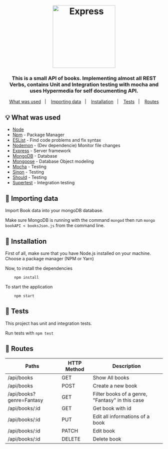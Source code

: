 
<h1 align="center">
  <img alt="Express" title="Express" src="https://expressjs.com/images/express-facebook-share.png" width="200px" />
</h1>
<h3 align="center">
  This is a small API of books. Implementing almost all REST Verbs, contains Unit and Integration testing with mocha and uses Hypermedia for self documenting API.
</h3>

<p align="center">
  <a href="#bulb-what-was-used">What was used</a>&nbsp;&nbsp;&nbsp;|&nbsp;&nbsp;&nbsp;
  <a href="#blue_book-importing-data">Importing data</a>&nbsp;&nbsp;&nbsp;|&nbsp;&nbsp;&nbsp;
  <a href="#checkered_flag-installation">Installation</a>&nbsp;&nbsp;&nbsp;|&nbsp;&nbsp;&nbsp;
  <a href="#wrench-tests">Tests</a>&nbsp;&nbsp;&nbsp;|&nbsp;&nbsp;&nbsp;
  <a href="#incoming_envelope-routes">Routes</a>
</p>

## :bulb: What was used

- [Node](https://nodejs.org/)
- [Npm](https://www.npmjs.com/) - Package Manager
- [ESList](https://eslint.org/) - Find code problems and fix syntax
- [Nodemon](https://nodemon.io/) - (Dev dependencie) Monitor file changes
- [Express](https://expressjs.com/) - Server framework
- [MongoDB](https://www.mongodb.com/) - Database
- [Mongoose](https://mongoosejs.com/) - Database Object modeling
- [Mocha]() - Testing
- [Sinon]() - Testing
- [Should]() - Testing
- [Supertest]() - Integration testing

## :blue_book: Importing data
Import Book data into your mongoDB database.

Make sure MongoDB is running with the command `mongod` then run `mongo bookAPI < booksJson.js` from the command line.

## :checkered_flag: Installation
First of all, make sure that you have Node.js installed on your machine. Choose a package manager (NPM or Yarn)

Now, to install the dependencies

```
    npm install
```

To start the application
```
    npm start
```

## :wrench: Tests
This project has unit and integration tests.

Run tests with `npm test`

## :incoming_envelope: Routes

| Paths                    | HTTP Method | Description                                     |
| ------------------------ | ----------- | ----------------------------------------------- |
| /api/books               | GET         | Show All books                                  |
| /api/books               | POST        | Create a new book                               |
| /api/books?genre=Fantasy | GET         | Filter books of a genre, "Fantasy" in this case |
| /api/books/:id           | GET         | Get book with id                                |
| /api/books/:id           | PUT         | Edit all informations of a book                 |
| /api/books/:id           | PATCH       | Edit book                                       |
| /api/books/:id           | DELETE      | Delete book                                     |
